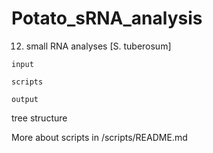 # Potato_sRNA_analysis
12. small RNA analyses [S. tuberosum]

```
input

scripts

output
```
tree structure


More about scripts in /scripts/README.md
